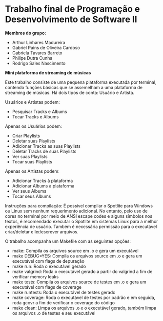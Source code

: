 # Trabalho final de Programação e Desenvolvimento de Software II

**Membros do grupo:**
- Arthur Linhares Madureira
- Gabriel Pains de Oliveira Cardoso
- Gabriela Tavares Barreto
- Philipe Dutra Cunha
- Rodrigo Sales Nascimento



**Mini plataforma de streaming de músicas**

Este trabalho consiste de uma pequena plataforma executada por terminal, contendo funções básicas que se assemelham a uma plataforma de streaming de músicas. Há dois tipos de conta: Usuário e Artista.

Usuários e Artistas podem:
- Pesquisar Tracks e Albums
- Tocar Tracks e Albums

Apenas os Usuários podem:
- Criar Playlists
- Deletar suas Playlists
- Adicionar Tracks as suas Playlists
- Deletar Tracks de suas Playlists
- Ver suas Playlists
- Tocar suas Playlists

Apenas os Artistas podem:
- Adicionar Tracks à plataforma
- Adicionar Albums à plataforma
- Ver seus Albums
- Tocar seus Albums

Instruções para compilação:
É possível compilar o Spotlite para Windows ou Linux sem nenhum requerimento adicional. No entanto, pelo uso de cores no terminal por meio de ANSI escape codes e alguns símbolos nos textos, é recomendado executar o Spotlite em sistemas Linux para a melhor experiência de usuário. Também é necessária permissão para o executável criar/deletar e ler/escrever arquivos.

O trabalho acompanha um Makefile com as seguintes opções:

- make: Compila os arquivos source em .o e gera um executável
- make DEBUG=YES: Compila os arquivos source em .o e gera um executável com flags de depuração
- make run: Roda o executável gerado
- make valgrind: Roda o executável gerado a partir do valgrind a fim de verificar memory leaks
- make tests: Compila os arquivos source de testes em .o e gera um executável com flags de coverage
- make runtests: Roda o executável de testes gerado
- make coverage: Roda o executável de testes por padrão e em seguida, roda gcovr a fim de verificar o coverage do código
- make clean: Limpa os arquivos .o e o executável gerado, também limpa os arquivos .o de testes e seu executável
